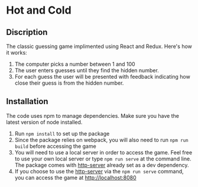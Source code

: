 # Hot and Cold
## Discription

The classic guessing game implimented using React and Redux. Here's how it works:
  1. The computer picks a number between 1 and 100
  2. The user enters guesses until they find the hidden number.</li>
  3. For each guess the user will be presented with feedback indicating how close their guess is from the hidden number.

## Installation

The code uses npm to manage dependencies. Make sure you have the latest version of node installed. 

1. Run `npm install` to set up the package
2. Since the package relies on webpack, you will also need to run `npm run build` before accessing the game
3. You will need to use a local server in order to access the game. Feel free to use your own local server or type  `npm run serve` at the command line. The package comes with [http-server](https://www.npmjs.com/package/http-server) already set as a dev dependency. 
4. If you choose to use the [http-server](https://www.npmjs.com/package/http-server) via the `npm run serve` command, you can access the game at [http://localhost:8080](http://localhost:8080) 

